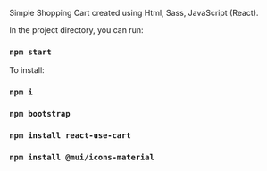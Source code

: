 Simple Shopping Cart created using Html, Sass, JavaScript (React).

In the project directory, you can run:

### `npm start`

To install: 
### `npm i`
### `npm bootstrap`
### `npm install react-use-cart`
### `npm install @mui/icons-material`
